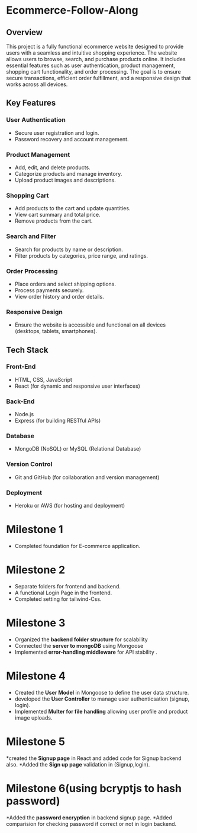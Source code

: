 # Ecommerce-Follow-Along

## Overview
This project is a fully functional ecommerce website designed to provide users with a seamless and intuitive shopping experience. The website allows users to browse, search, and purchase products online. It includes essential features such as user authentication, product management, shopping cart functionality, and order processing. The goal is to ensure secure transactions, efficient order fulfillment, and a responsive design that works across all devices.

## Key Features

### User Authentication
- Secure user registration and login.
- Password recovery and account management.

### Product Management
- Add, edit, and delete products.
- Categorize products and manage inventory.
- Upload product images and descriptions.

### Shopping Cart
- Add products to the cart and update quantities.
- View cart summary and total price.
- Remove products from the cart.

### Search and Filter
- Search for products by name or description.
- Filter products by categories, price range, and ratings.

### Order Processing
- Place orders and select shipping options.
- Process payments securely.
- View order history and order details.

### Responsive Design
- Ensure the website is accessible and functional on all devices (desktops, tablets, smartphones).

## Tech Stack

### Front-End
- HTML, CSS, JavaScript
- React (for dynamic and responsive user interfaces)

### Back-End
- Node.js
- Express (for building RESTful APIs)

### Database
- MongoDB (NoSQL) or MySQL (Relational Database)

### Version Control
- Git and GitHub (for collaboration and version management)

### Deployment
- Heroku or AWS (for hosting and deployment)

# Milestone 1

* Completed foundation for E-commerce application.

# Milestone 2

* Separate folders for frontend and backend.
* A functional Login Page in the frontend.
* Completed setting for tailwind-Css.

# Milestone 3

* Organized the **backend folder structure** for scalability
* Connected the **server to mongoDB** using Mongoose
* Implemented **error-handling middleware** for API stability .

# Milestone 4

* Created the **User Model** in Mongoose to define the user data structure.
* developed the **User Controller** to manage user authenticsation (signup, login).
* Implemented **Multer for file handling** allowing user profile and product image uploads.

# Milestone 5

*created the **Signup page** in React and added code for Signup backend also.
*Added the **Sign up page** validation in (Signup,login).

# Milestone 6(using bcryptjs to hash password)

*Added the **password encryption** in backend signup page.
*Added comparision for checking password if correct or not in login backend.
